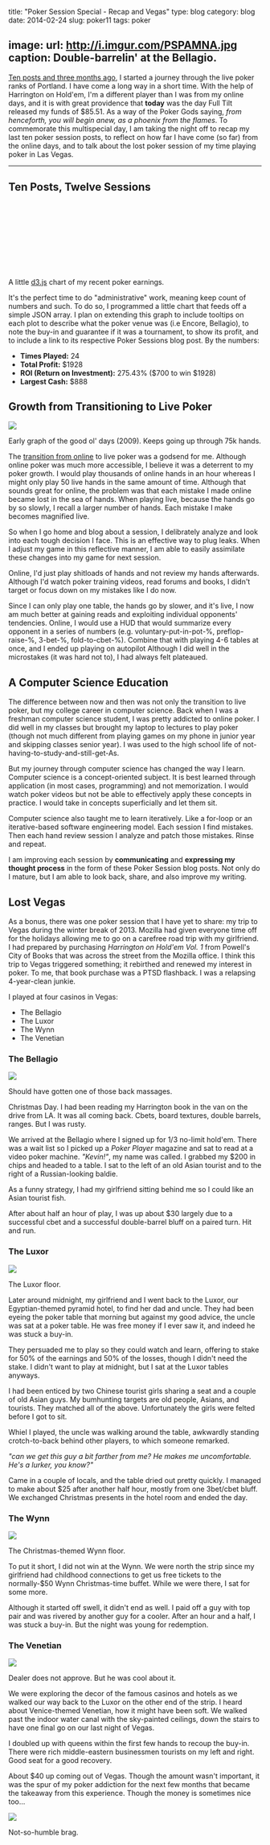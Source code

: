 title: "Poker Session Special - Recap and Vegas"
type: blog
category: blog
date: 2014-02-24
slug: poker11
tags: poker

image:
    url: http://i.imgur.com/PSPAMNA.jpg
    caption: Double-barrelin' at the Bellagio.
---

[Ten posts and three months ago](/blog/poker-live), I started a journey through
the live poker ranks of Portland. I have come a long way in a short time. With
the help of Harrington on Hold'em, I'm a different player than I
was from my online days, and it is with great providence that **today** was the
day Full Tilt released my funds of $85.51. As a way of the Poker Gods saying,
*from henceforth, you will begin anew, as a phoenix from the flames*. To
commemorate this multispecial day, I am taking the night off to recap my last
ten poker session posts, to reflect on how far I have come (so far) from the
online days, and to talk about the lost poker session of my time playing poker
in Las Vegas.

---

## Ten Posts, Twelve Sessions

<link rel="stylesheet" type="text/css" href="/css/poker_chart.css"/>
<script type="text/javascript" src="/js/lib/d3.min.js" charset="utf-8"></script>
<svg id="poker-chart"></svg>
<script type="text/javascript" src="/js/poker-chart.js"></script>

<div class="page-caption"><span>
  A little <a href="/blog/d3">d3.js</a> chart of my recent poker earnings.
</span></div>

It's the perfect time to do "administrative" work, meaning keep count
of numbers and such. To do so, I programmed a little chart that feeds off
a simple JSON array. I plan on extending this graph to include tooltips on
each plot to describe what the poker venue was (i.e Encore, Bellagio), to note
the buy-in and guarantee if it was a tournament, to show its profit, and to
include a link to its respective Poker Sessions blog post. By the numbers:

- **Times Played:** 24
- **Total Profit:** $1928
- **ROI (Return on Investment):** 275.43% ($700 to win $1928)
- **Largest Cash:** $888

## Growth from Transitioning to Live Poker

![](http://i.imgur.com/6lxSM.png)

<div class="page-caption"><span>
  Early graph of the good ol' days (2009). Keeps going up through 75k hands.
</span></div>

The [transition from online](/blog/poker) to live poker was a godsend for me.
Although online poker was much more accessible, I believe it was a deterrent to my poker growth.
I would play thousands of online hands in an hour
whereas I might only play 50 live hands in the same amount of
time. Although that sounds great for online, the problem was that each mistake I made online became
lost in the sea of hands. When playing live, because the hands go by so slowly,
I recall a larger number of hands. Each mistake I make becomes magnified live.

So when I go home and blog about a session, I delibrately analyze and look into
each tough decision I face. This is an effective way to plug leaks. When I
adjust my game in this reflective manner, I am able to easily assimilate these
changes into my game for next session.

Online, I'd just play shitloads of hands and not review my hands afterwards.
Although I'd watch poker training videos, read forums and books, I didn't
target or focus down on my mistakes like I do now.

Since I can only play one table, the hands go by slower, and it's live, I now
am much better at gaining reads and exploiting individual opponents'
tendencies.  Online, I would use a HUD that would summarize every opponent in a
series of numbers (e.g. voluntary-put-in-pot-%, preflop-raise-%, 3-bet-%,
fold-to-cbet-%).  Combine that with playing 4-6 tables at once, and I ended up
playing on autopilot Although I did well in the microstakes (it was hard not
to), I had always felt plateaued.

## A Computer Science Education

The difference between now and then was not only the transition to live poker,
but my college career in computer science. Back when I was a freshman computer
science student, I was pretty addicted to online poker. I did well in my
classes but brought my laptop to lectures to play poker (though not much
different from playing games on my phone in junior year and skipping classes
senior year). I was used to the high school life of
not-having-to-study-and-still-get-As.

But my journey through computer science has changed the way I learn.  Computer
science is a concept-oriented subject. It is best learned through application
(in most cases, programming) and not memorization.  I would watch poker videos
but not be able to effectively apply these concepts in practice. I would take
in concepts superficially and let them sit.

Computer science also taught me to learn iteratively. Like a for-loop or an
iterative-based software engineering model. Each session I find mistakes. Then
each hand review session I analyze and patch those mistakes. Rinse and repeat.

I am improving each session by **communicating** and **expressing my thought
process** in the form of these Poker Session blog posts. Not only do I mature,
but I am able to look back, share, and also improve my writing.

## Lost Vegas

As a bonus, there was one poker session that I have yet to share: my trip to Vegas
during the winter break of 2013. Mozilla had given everyone time
off for the holidays allowing me to go on a carefree road trip with my
girlfriend. I had prepared by purchasing *Harrington on Hold'em Vol. 1*
from Powell's City of Books that was across the street from the Mozilla office.
I think this trip to Vegas triggered something; it rebirthed and renewed my
interest in poker. To me, that book purchase was a PTSD flashback. I was a
relapsing 4-year-clean junkie.

I played at four casinos in Vegas:

- The Bellagio
- The Luxor
- The Wynn
- The Venetian

### The Bellagio

![](http://i.imgur.com/t0NV4Qe.jpg)

<div class="page-caption"><span>
  Should have gotten one of those back massages.
</span></div>

Christmas Day. I had been reading my Harrington book in the van on the drive
from LA. It was all coming back. Cbets, board textures, double barrels, ranges.
But I was rusty.

We arrived at the Bellagio where I signed up for $1/$3 no-limit hold'em. There
was a wait list so I picked up a *Poker Player* magazine and sat to read at a
video poker machine. *"Kevin!"*, my name was called. I grabbed my $200 in chips
and headed to a table. I sat to the left of an old Asian tourist and to the
right of a Russian-looking baldie.

As a funny strategy, I had my girlfriend sitting behind me so I could like an
Asian tourist fish.

After about half an hour of play, I was up about $30 largely due to a
successful cbet and a successful double-barrel bluff on a paired turn.
Hit and run.

### The Luxor

![](http://i.imgur.com/DloUMdJ.jpg)

<div class="page-caption"><span>
  The Luxor floor.
</span></div>

Later around midnight, my girlfriend and I went back to the Luxor, our
Egyptian-themed pyramid hotel, to find her dad and uncle. They had been eyeing
the poker table that morning but against my good advice, the uncle was sat at a
poker table. He was free money if I ever saw it, and indeed he was stuck a
buy-in.

They persuaded me to play so they could watch and learn, offering to stake for
50% of the earnings and 50% of the losses, though I didn't need the stake.
I didn't want to play at midnight, but I sat at the Luxor tables anyways.

I had been enticed by two Chinese tourist girls sharing a seat and a couple of
old Asian guys. My bumhunting targets are old people, Asians, and
tourists. They matched all of the above. Unfortunately the girls were felted
before I got to sit.

Whiel I played, the uncle was walking around the table, awkwardly standing
crotch-to-back behind other players, to which someone remarked.

*"can we get this guy a bit farther from me? He makes me uncomfortable. He's a
lurker, you know?"*

Came in a couple of locals, and the table dried out pretty quickly. I managed
to make about $25 after another half hour, mostly from one 3bet/cbet bluff. We
exchanged Christmas presents in the hotel room and ended the day.

### The Wynn

![](http://i.imgur.com/fyvhUkl.jpg)

<div class="page-caption"><span>
  The Christmas-themed Wynn floor.
</span></div>

To put it short, I did not win at the Wynn. We were north the strip since my
girlfriend had childhood connections to get us free tickets to the normally-$50
Wynn Christmas-time buffet. While we were there, I sat for some more.

Although it started off swell, it didn't end as well. I paid off a guy with top
pair and was rivered by another guy for a cooler. After an hour and a half, I
was stuck a buy-in. But the night was young for redemption.

### The Venetian

![](http://i.imgur.com/phqQ3tO.jpg)

<div class="page-caption"><span>
  Dealer does not approve. But he was cool about it.
</span></div>

We were exploring the decor of the famous casinos and hotels as we walked our
way back to the Luxor on the other end of the strip. I heard about
Venice-themed Venetian, how it might have been soft. We walked past the indoor
water canal with the sky-painted ceilings, down the stairs to have one final go
on our last night of Vegas.

I doubled up with queens within the first few hands to recoup the buy-in. There
were rich middle-eastern businessmen tourists on my left and right. Good seat
for a good recovery.

About $40 up coming out of Vegas. Though the amount wasn't important, it was
the spur of my poker addiction for the next few months that became the takeaway
from this experience. Though the money is sometimes nice too...

![](http://i.imgur.com/uzx3gPo.jpg)

<div class="page-caption"><span>
  Not-so-humble brag.
</span></div>
